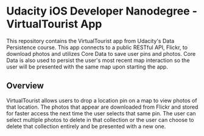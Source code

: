 # Udacity iOS Developer Nanodegree - VirtualTourist App
This repository contains the VirtualTourist app from Udacity's Data Persistence course. This app connects to a public RESTful API, Flickr,
to download photos and utilizes Core Data to save user pins and photos. Core Data is also used to persist the user's most recent map 
interaction so the user will be presented with the same map upon starting the app.

## Overview
VirtualTourist allows users to drop a location pin on a map to view photos of that location. The photos that appear are downloaded from 
Flickr and stored for faster access the next time the user selects that same pin. The user can select multiple photos to delete in that 
collection or the user can choose to delete that collection entirely and be presented with a new one.
